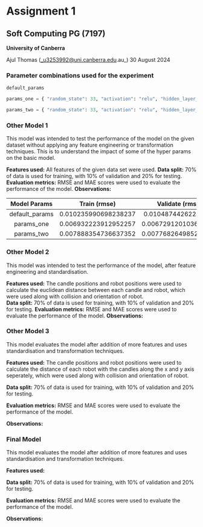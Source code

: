 # Assignment 1

## Soft Computing PG (7197)

**University of Canberra**

Ajul Thomas (_u3253992@uni.canberra.edu.au_)
30 August 2024

### Parameter combinations used for the experiment

```py
default_params

params_one = { "random_state": 33, "activation": "relu", "hidden_layer_sizes": (12, 24, 48, 96), "learning_rate_init": 0.001, "batch_size": 20 }

params_two = { "random_state": 33, "activation": "relu", "hidden_layer_sizes": (12, 24, 48, 96), "learning_rate_init": 0.001, "batch_size": 50 }

```

### Other Model 1

This model was intended to test the performance of the model on the given dataset without applying any feature engineering or transformation techniques. This is to understand the impact of some of the hyper params on the basic model.

**Features used:** All features of the given data set were used.
**Data split:** 70% of data is used for training, with 10% of validation and 20% for testing.
**Evaluation metrics:** RMSE and MAE scores were used to evaluate the performance of the model.
**Observations:**

| **Model Params** | **Train** **(rmse)** | **Validate** **(rmse)** | **Test** **(rmse)**  | **Evaluate** **(rmse)** |
| :--------------: | :------------------: | :---------------------: | :------------------: | :---------------------: |
|  default_params  | 0.010235990698238237 |   0.01048744262284605   | 0.009904215868987822 |  0.010028905979234757   |
|    params_one    | 0.006932223912952257 |  0.006729120103675562   | 0.006602403372255023 |  0.006681047017901092   |
|    params_two    | 0.007888354736637352 |  0.007768264985211542   | 0.007381068902074671 |  0.007521259696380296   |

### Other Model 2

This model was intended to test the performance of the model, after feature engineering and standardisation.

**Features used:** The candle positions and robot positions were used to calculate the euclidean distance between each candle and robot, which were used along with collision and orientation of robot.  
**Data split:** 70% of data is used for training, with 10% of validation and 20% for testing.
**Evaluation metrics:** RMSE and MAE scores were used to evaluate the performance of the model.
**Observations:**

### Other Model 3

This model evaluates the model after addition of more features and uses standardisation and transformation techniques.

**Features used:** The candle positions and robot positions were used to calculate the distance of each robot with the candles along the x and y axis seperately, which were used along with collision and orientation of robot.

**Data split:** 70% of data is used for training, with 10% of validation and 20% for testing.

**Evaluation metrics:** RMSE and MAE scores were used to evaluate the performance of the model.

**Observations:**

### Final Model

This model evaluates the model after addition of more features and uses standardisation and transformation techniques.

**Features used:**

**Data split:** 70% of data is used for training, with 10% of validation and 20% for testing.

**Evaluation metrics:** RMSE and MAE scores were used to evaluate the performance of the model.

**Observations:**
